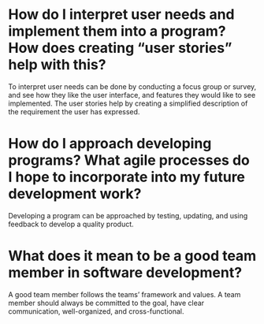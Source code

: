 #	How do I interpret user needs and implement them into a program? How does creating “user stories” help with this?
To interpret user needs can be done by conducting a focus group or survey, and see how they like the user interface, and features they would like to see implemented. The user stories help by creating a simplified description of the requirement the user has expressed.

#	How do I approach developing programs? What agile processes do I hope to incorporate into my future development work?
Developing a program can be approached by testing, updating, and using feedback to develop a quality product.

#	What does it mean to be a good team member in software development?
A good team member follows the teams’ framework and values. A team member should always be committed to the goal, have clear communication, well-organized, and cross-functional.
 
